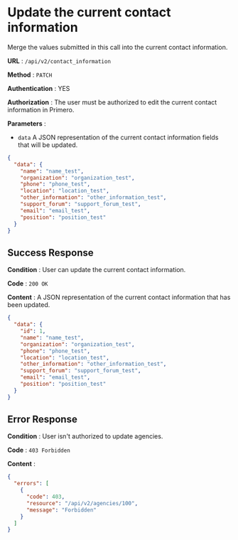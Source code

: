 <!-- Copyright (c) 2014 - 2023 UNICEF. All rights reserved. -->

# Update the current contact information

Merge the values submitted in this call into the current contact information.

**URL** : `/api/v2/contact_information`

**Method** : `PATCH`

**Authentication** : YES

**Authorization** : The user must be authorized to edit the current contact information in Primero.

**Parameters** :

* `data` A JSON representation of the current contact information fields that will be updated.

```json
{
  "data": {
    "name": "name_test",
    "organization": "organization_test",
    "phone": "phone_test",
    "location": "location_test",
    "other_information": "other_information_test",
    "support_forum": "support_forum_test",
    "email": "email_test",
    "position": "position_test"
  }
}
```

## Success Response

**Condition** : User can update the current contact information.

**Code** : `200 OK`

**Content** : A JSON representation of the current contact information that has been updated.

```json
{
  "data": {
    "id": 1,
    "name": "name_test",
    "organization": "organization_test",
    "phone": "phone_test",
    "location": "location_test",
    "other_information": "other_information_test",
    "support_forum": "support_forum_test",
    "email": "email_test",
    "position": "position_test"
  }
}
```

## Error Response

**Condition** : User isn't authorized to update agencies.

**Code** : `403 Forbidden`

**Content** :

```json
{
  "errors": [
    {
      "code": 403,
      "resource": "/api/v2/agencies/100",
      "message": "Forbidden"
    }
  ]
}
```
